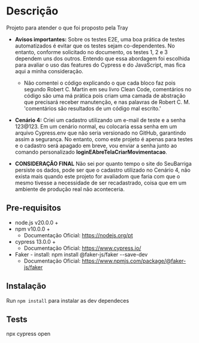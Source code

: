 # Descrição
Projeto para atender o que foi proposto pela Tray

- **Avisos importantes:** Sobre os testes E2E, uma boa prática de testes automatizados é evitar que os testes sejam co-dependentes. No entanto, conforme solicitado no documento, os testes 1, 2 e 3 dependem uns dos outros. Entendo que essa abordagem foi escolhida para avaliar o uso das features do Cypress e do JavaScript, mas fica aqui a minha consideração.
    - Não comentei o código explicando o que cada bloco faz pois segundo Robert C. Martin em seu livro Clean Code, comentários no código são uma má prática pois criam uma camada de abstração que precisará receber manutenção, e nas palavras de Robert C. M. 'comentários são resultados de um código mal escrito.'

- **Cenário 4:** Criei um cadastro utilizando um e-mail de teste e a senha 123@123. Em um cenário normal, eu colocaria essa senha em um arquivo Cypress.env que não seria versionado no GitHub, garantindo assim a segurança. No entanto, como este projeto é apenas para testes e o cadastro será apagado em breve, vou enviar a senha junto ao comando personalizado **loginEAbreTelaCriarMovimentacao**.

- **CONSIDERAÇÃO FINAL** Não sei por quanto tempo o site do SeuBarriga persiste os dados, pode ser que o cadastro utilizado no Cenário 4, não exista mais quando este projeto for avaliadom que faria com que o mesmo tivesse a necessidade de ser recadastrado, coisa que em um ambiente de produção real não aconteceria.


## Pre-requisitos
- node.js v20.0.0 + 
- npm v10.0.0 + 
    - Documentação Oficial: https://nodejs.org/pt 
- cypress 13.0.0 + 
    - Documentação Oficial: https://www.cypress.io/
- Faker - install: npm install @faker-js/faker --save-dev
    - Documentação Oficial: https://www.npmjs.com/package/@faker-js/faker


## Instalação

Run `npm install` para instalar as dev dependeces

## Tests

npx cypress open



